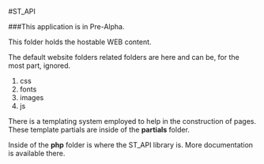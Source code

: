 #ST_API

###This application is in Pre-Alpha.

This folder holds the hostable WEB content.

The default website folders related folders are here and can be, for the most part, ignored.
1. css
2. fonts
3. images
4. js

There is a templating system employed to help in the construction of pages.
These template partials are inside of the **partials** folder.

Inside of the **php** folder is where the ST_API library is. More documentation is available there.